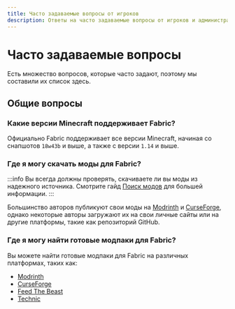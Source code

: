 ```yaml
---
title: Часто задаваемые вопросы от игроков
description: Ответы на часто задаваемые вопросы от игроков и администраторов серверов, касающиеся Fabric.
---
```


# Часто задаваемые вопросы

Есть множество вопросов, которые часто задают, поэтому мы составили их список здесь.

## Общие вопросы

### Какие версии Minecraft поддерживает Fabric?

Официально Fabric поддерживает все версии Minecraft, начиная со снапшотов `18w43b` и выше, а также с версии `1.14` и выше.

### Где я могу скачать моды для Fabric?

:::info
Вы всегда должны проверять, скачиваете ли вы моды из надежного источника. Смотрите гайд [Поиск модов](./finding-mods.md) для большей информации.
:::

Большинство авторов публикуют свои моды на [Modrinth](https://modrinth.com/mods?g=categories:%27fabric%27) и [CurseForge](https://www.curseforge.com/minecraft/search?page=1\&pageSize=20\&sortType=1\&class=mc-mods\&gameFlavorsIds=4), однако некоторые авторы загружают их на свои личные сайты или на другие платформы, такие как репозиторий GitHub.

### Где я могу найти готовые модпаки для Fabric?

Вы можете найти готовые модпаки для Fabric на различных платформах, таких как:

- [Modrinth](https://modrinth.com/modpacks?g=categories:%27fabric%27)
- [CurseForge](https://www.curseforge.com/minecraft/search?page=1\&pageSize=20\&sortType=1\&class=modpacks\&gameFlavorsIds=4)
- [Feed The Beast](https://www.feed-the-beast.com/ftb-app)
- [Technic](https://www.technicpack.net/modpacks)
